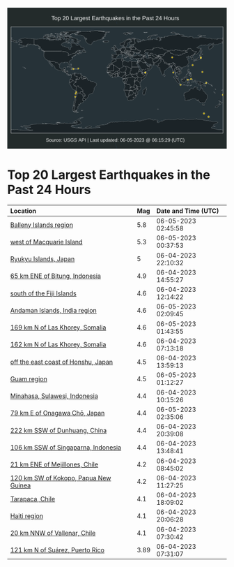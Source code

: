 ![Map](./map.png)

# Top 20 Largest Earthquakes in the Past 24 Hours

| Location | Mag | Date and Time (UTC) |
|:---|:---|:---|
| [Balleny Islands region](https://earthquake.usgs.gov/earthquakes/eventpage/us7000k6bx) | 5.8 | 06-05-2023 02:45:58 |
| [west of Macquarie Island](https://earthquake.usgs.gov/earthquakes/eventpage/us7000k6bc) | 5.3 | 06-05-2023 00:37:53 |
| [Ryukyu Islands, Japan](https://earthquake.usgs.gov/earthquakes/eventpage/us7000k6at) | 5 | 06-04-2023 22:10:32 |
| [65 km ENE of Bitung, Indonesia](https://earthquake.usgs.gov/earthquakes/eventpage/us7000k69i) | 4.9 | 06-04-2023 14:55:27 |
| [south of the Fiji Islands](https://earthquake.usgs.gov/earthquakes/eventpage/us7000k691) | 4.6 | 06-04-2023 12:14:22 |
| [Andaman Islands, India region](https://earthquake.usgs.gov/earthquakes/eventpage/us7000k6bt) | 4.6 | 06-05-2023 02:09:45 |
| [169 km N of Las Khorey, Somalia](https://earthquake.usgs.gov/earthquakes/eventpage/us7000k6bp) | 4.6 | 06-05-2023 01:43:55 |
| [162 km N of Las Khorey, Somalia](https://earthquake.usgs.gov/earthquakes/eventpage/us7000k67w) | 4.6 | 06-04-2023 07:13:18 |
| [off the east coast of Honshu, Japan](https://earthquake.usgs.gov/earthquakes/eventpage/us7000k69f) | 4.5 | 06-04-2023 13:59:13 |
| [Guam region](https://earthquake.usgs.gov/earthquakes/eventpage/us7000k6bk) | 4.5 | 06-05-2023 01:12:27 |
| [Minahasa, Sulawesi, Indonesia](https://earthquake.usgs.gov/earthquakes/eventpage/us7000k68i) | 4.4 | 06-04-2023 10:15:26 |
| [79 km E of Onagawa Chō, Japan](https://earthquake.usgs.gov/earthquakes/eventpage/us7000k6bw) | 4.4 | 06-05-2023 02:35:06 |
| [222 km SSW of Dunhuang, China](https://earthquake.usgs.gov/earthquakes/eventpage/us7000k6al) | 4.4 | 06-04-2023 20:39:08 |
| [106 km SSW of Singaparna, Indonesia](https://earthquake.usgs.gov/earthquakes/eventpage/us7000k69c) | 4.4 | 06-04-2023 13:48:41 |
| [21 km ENE of Mejillones, Chile](https://earthquake.usgs.gov/earthquakes/eventpage/us7000k689) | 4.2 | 06-04-2023 08:45:02 |
| [120 km SW of Kokopo, Papua New Guinea](https://earthquake.usgs.gov/earthquakes/eventpage/us7000k695) | 4.2 | 06-04-2023 11:27:25 |
| [Tarapaca, Chile](https://earthquake.usgs.gov/earthquakes/eventpage/us7000k6a1) | 4.1 | 06-04-2023 18:09:02 |
| [Haiti region](https://earthquake.usgs.gov/earthquakes/eventpage/us7000k6ag) | 4.1 | 06-04-2023 20:06:28 |
| [20 km NNW of Vallenar, Chile](https://earthquake.usgs.gov/earthquakes/eventpage/us7000k67y) | 4.1 | 06-04-2023 07:30:42 |
| [121 km N of Suárez, Puerto Rico](https://earthquake.usgs.gov/earthquakes/eventpage/pr2023155000) | 3.89 | 06-04-2023 07:31:07 |
